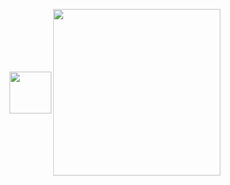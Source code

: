 

<img height="75" src="https://raw.githubusercontent.com/TruenoDB/trueno/master/assets/images/truenoDB.png" align="middle"> <img height="300" src="https://raw.githubusercontent.com/TruenoDB/trueno/dev/assets/images/logo_medium.png" align="middle">
